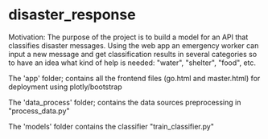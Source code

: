 # disaster_response
Motivation:
The purpose of the project is to build a model for an API that classifies disaster messages. Using the web app an emergency worker can input a new message and get classification results in several categories so to have an idea what kind of help is needed: "water", "shelter", "food", etc.


The 'app' folder; contains all the frontend files (go.html and master.html) for deployment using plotly/bootstrap

The 'data_process' folder; contains the data sources  preprocessing in "process_data.py"

The 'models' folder contains the classifier "train_classifier.py" 
